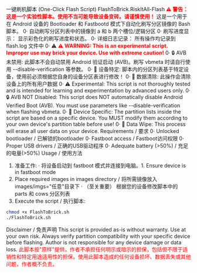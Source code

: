一键刷机脚本 (One-Click Flash Script)
FlashToBrick.RiskItAll-Flash
<span style="color: red; font-weight: bold;">⚠️ 警告：这是一个实验性脚本。使用不当可能导致设备变砖。请谨慎使用！</span>
这是一个用于在 Android 设备的 Bootloader 和 Fastbootd 模式下自动化刷写分区镜像的 Bash 脚本。
0· 自动刷写分区列表中的镜像到 a 和 b 两个槽位/逻辑分区
0· 刷写进度显示： 显示彩色化的刷写进度和状态。
0· 详细日志记录： 所有操作均记录到 flash.log 文件中
0· ⚠️ <span style="color: red; font-weight: bold;">⚠️ WARNING: This is an experimental script. Improper use may brick your device. Use with extreme caution!</span>
0· 🔒 AVB 未禁用: 此脚本不会自动禁用 Android 验证启动 (AVB)。刷写 vbmeta 时请自行使用 --disable-verification 等参数。
0· 📱 设备特定: 脚本内的分区列表基于特定设备，使用前必须根据您自身的设备分区表进行修改！
0· 💾 数据清除: 此操作会清除设备上的所有用户数据
0· ⚠️ Experimental: This script is not thoroughly tested and is intended for learning and experimentation by advanced users only.
0· 🔒 AVB NOT Disabled: This script does NOT automatically disable Android Verified Boot (AVB). You must use parameters like --disable-verification when flashing vbmeta.
0· 📱 Device Specific: The partition lists inside the script are based on a specific device. You MUST modify them according to your own device's partition table before use!
0· 💾 Data Wipe: This process will erase all user data on your device.
Requirements / 要求
0· Unlocked bootloader / 已解锁的bootloader
0· Fastboot access / Fastboot访问权限
0· Proper USB drivers / 正确的USB驱动程序
0· Adequate battery (>50%) / 充足的电量(>50%)
Usage / 使用方法
1. 准备工作:
   · 将设备启动到 fastboot 模式并连接到电脑。1. Ensure device is in fastboot mode
2. Place required images in images directory / 将所需镜像放入images/imgs="任意"目录下
   · （至关重要） 根据您的设备修改脚本中的 parts 和 cows 分区列表
3. Execute the script / 执行脚本:
```bash
chmod +x FlashToBrick.sh
./FlashToBrick.sh
```
Disclaimer / 免责声明
This script is provided as-is without warranty. Use at your own risk. Always verify partition compatibility with your specific device before flashing. Author is not responsible for any device damage or data loss.
<span style="color: red;">此脚本按"原样"提供，作者不承担任何明示或暗示的担保，包括但不限于适销性和特定用途适用性的担保。使用此脚本造成的任何设备损坏、数据丢失或其他问题，作者概不负责。</span>
